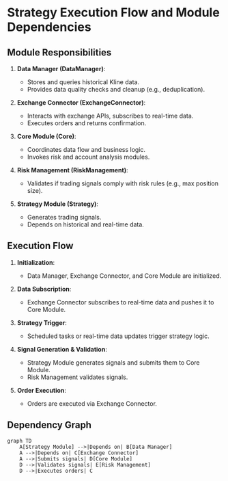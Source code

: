 # Strategy Execution Flow and Module Dependencies

## Module Responsibilities
1. **Data Manager (DataManager)**:
   - Stores and queries historical Kline data.
   - Provides data quality checks and cleanup (e.g., deduplication).

2. **Exchange Connector (ExchangeConnector)**:
   - Interacts with exchange APIs, subscribes to real-time data.
   - Executes orders and returns confirmation.

3. **Core Module (Core)**:
   - Coordinates data flow and business logic.
   - Invokes risk and account analysis modules.

4. **Risk Management (RiskManagement)**:
   - Validates if trading signals comply with risk rules (e.g., max position size).

5. **Strategy Module (Strategy)**:
   - Generates trading signals.
   - Depends on historical and real-time data.

## Execution Flow
1. **Initialization**:
   - Data Manager, Exchange Connector, and Core Module are initialized.

2. **Data Subscription**:
   - Exchange Connector subscribes to real-time data and pushes it to Core Module.

3. **Strategy Trigger**:
   - Scheduled tasks or real-time data updates trigger strategy logic.

4. **Signal Generation & Validation**:
   - Strategy Module generates signals and submits them to Core Module.
   - Risk Management validates signals.

5. **Order Execution**:
   - Orders are executed via Exchange Connector.

## Dependency Graph
```mermaid
graph TD
    A[Strategy Module] -->|Depends on| B[Data Manager]
    A -->|Depends on| C[Exchange Connector]
    A -->|Submits signals| D[Core Module]
    D -->|Validates signals| E[Risk Management]
    D -->|Executes orders| C
```